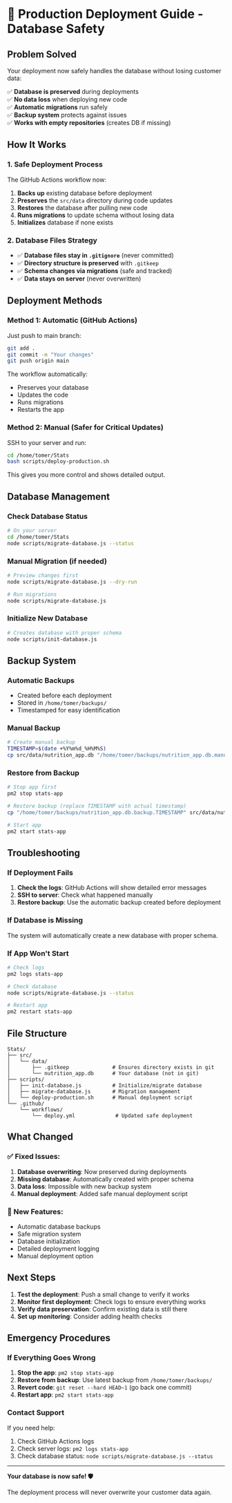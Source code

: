 # 🚀 Production Deployment Guide - Database Safety

## Problem Solved

Your deployment now safely handles the database without losing customer data:

✅ **Database is preserved** during deployments  
✅ **No data loss** when deploying new code  
✅ **Automatic migrations** run safely  
✅ **Backup system** protects against issues  
✅ **Works with empty repositories** (creates DB if missing)

## How It Works

### 1. Safe Deployment Process
The GitHub Actions workflow now:
1. **Backs up** existing database before deployment
2. **Preserves** the `src/data` directory during code updates
3. **Restores** the database after pulling new code
4. **Runs migrations** to update schema without losing data
5. **Initializes** database if none exists

### 2. Database Files Strategy
- ✅ **Database files stay in `.gitignore`** (never committed)
- ✅ **Directory structure is preserved** with `.gitkeep`
- ✅ **Schema changes via migrations** (safe and tracked)
- ✅ **Data stays on server** (never overwritten)

## Deployment Methods

### Method 1: Automatic (GitHub Actions)
Just push to main branch:
```bash
git add .
git commit -m "Your changes"
git push origin main
```

The workflow automatically:
- Preserves your database
- Updates the code
- Runs migrations
- Restarts the app

### Method 2: Manual (Safer for Critical Updates)
SSH to your server and run:
```bash
cd /home/tomer/Stats
bash scripts/deploy-production.sh
```

This gives you more control and shows detailed output.

## Database Management

### Check Database Status
```bash
# On your server
cd /home/tomer/Stats
node scripts/migrate-database.js --status
```

### Manual Migration (if needed)
```bash
# Preview changes first
node scripts/migrate-database.js --dry-run

# Run migrations
node scripts/migrate-database.js
```

### Initialize New Database
```bash
# Creates database with proper schema
node scripts/init-database.js
```

## Backup System

### Automatic Backups
- Created before each deployment
- Stored in `/home/tomer/backups/`
- Timestamped for easy identification

### Manual Backup
```bash
# Create manual backup
TIMESTAMP=$(date +%Y%m%d_%H%M%S)
cp src/data/nutrition_app.db "/home/tomer/backups/nutrition_app.db.manual.$TIMESTAMP"
```

### Restore from Backup
```bash
# Stop app first
pm2 stop stats-app

# Restore backup (replace TIMESTAMP with actual timestamp)
cp "/home/tomer/backups/nutrition_app.db.backup.TIMESTAMP" src/data/nutrition_app.db

# Start app
pm2 start stats-app
```

## Troubleshooting

### If Deployment Fails
1. **Check the logs**: GitHub Actions will show detailed error messages
2. **SSH to server**: Check what happened manually
3. **Restore backup**: Use the automatic backup created before deployment

### If Database is Missing
The system will automatically create a new database with proper schema.

### If App Won't Start
```bash
# Check logs
pm2 logs stats-app

# Check database
node scripts/migrate-database.js --status

# Restart app
pm2 restart stats-app
```

## File Structure

```
Stats/
├── src/
│   └── data/
│       ├── .gitkeep              # Ensures directory exists in git
│       └── nutrition_app.db      # Your database (not in git)
├── scripts/
│   ├── init-database.js          # Initialize/migrate database
│   ├── migrate-database.js       # Migration management
│   └── deploy-production.sh      # Manual deployment script
└── .github/
    └── workflows/
        └── deploy.yml             # Updated safe deployment
```

## What Changed

### ✅ Fixed Issues:
1. **Database overwriting**: Now preserved during deployments
2. **Missing database**: Automatically created with proper schema
3. **Data loss**: Impossible with new backup system
4. **Manual deployment**: Added safe manual deployment script

### 🔧 New Features:
- Automatic database backups
- Safe migration system
- Database initialization
- Detailed deployment logging
- Manual deployment option

## Next Steps

1. **Test the deployment**: Push a small change to verify it works
2. **Monitor first deployment**: Check logs to ensure everything works
3. **Verify data preservation**: Confirm existing data is still there
4. **Set up monitoring**: Consider adding health checks

## Emergency Procedures

### If Everything Goes Wrong
1. **Stop the app**: `pm2 stop stats-app`
2. **Restore from backup**: Use latest backup from `/home/tomer/backups/`
3. **Revert code**: `git reset --hard HEAD~1` (go back one commit)
4. **Restart app**: `pm2 start stats-app`

### Contact Support
If you need help:
1. Check GitHub Actions logs
2. Check server logs: `pm2 logs stats-app`
3. Check database status: `node scripts/migrate-database.js --status`

---

**Your database is now safe! 🛡️**

The deployment process will never overwrite your customer data again.